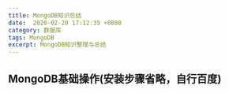```yaml
---
title: MongoDB知识总结
date:  2020-02-20 17:12:35 +0800
category: 数据库
tags: MongoDB
excerpt: MongoDB知识整理与总结
---
```


## MongoDB基础操作(安装步骤省略，自行百度)

    

## 